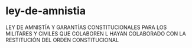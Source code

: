 # ley-de-amnistia
LEY DE AMNISTÍA Y GARANTÍAS CONSTITUCIONALES PARA LOS MILITARES Y CIVILES QUE COLABOREN L HAYAN COLABORADO CON LA RESTITUCIÓN DEL ORDEN CONSTITUCIONAL
